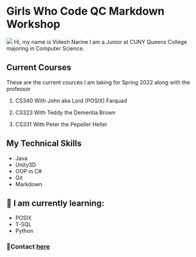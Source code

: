 # Girls Who Code QC Markdown Workshop
<img src = "https://ih1.redbubble.net/image.1156498190.4347/ur,pin_large_front,square,600x600.u3.jpg">
Hi, my name is Videsh Narine I am a Junior at CUNY Queens College majoring in Computer Science. 

## Current Courses

These are the current cources I am taking for Spring 2022 along with the professor

1. CS340 With John aka Lord (POSIX) Farquad

2. CS323 With Teddy the Dementia Brown

3. CS331 With Peter the Pepeller Heller

## My Technical Skills
* Java
* Unity3D
* OOP in C#
* Git
* Markdown

## 💾 I am currently learning:
* POSIX
* T-SQL
* Python

### 📨Contact [here](link)
